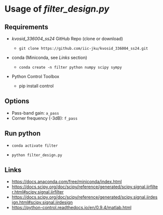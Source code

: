# Usage of _filter_design.py_

## Requirements
- *kvosid_336004_ss24* GitHub Repo (clone or download)
  - `git clone https://github.com/iic-jku/kvosid_336004_ss24.git`


- conda (Miniconda, see *Links* section)
    - `conda create -n filter python numpy scipy sympy`


- Python Control Toolbox
  - pip install control

## Options 
- Pass-band gain: `a_pass`
- Corner frequency (-3dB): `f_pass`

## Run python
- `conda activate filter`

- `python filter_design.py`

## Links
- https://docs.anaconda.com/free/miniconda/index.html
- https://docs.scipy.org/doc/scipy/reference/generated/scipy.signal.iirfilter.html#scipy.signal.iirfilter
- https://docs.scipy.org/doc/scipy/reference/generated/scipy.signal.iirdesign.html#scipy.signal.iirdesign
- https://python-control.readthedocs.io/en/0.9.4/matlab.html

